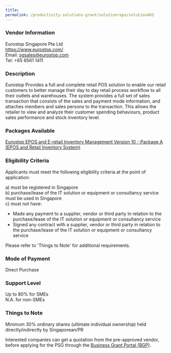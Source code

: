 ```yaml
---
title: 
permalink: /productivity-solutions-grant/solutionrepo/solution403
---
```


### Vendor Information
Eurostop Singapore Pte Ltd<br>https://www.eurostop.com/<br>Email: sgsales@eurostop.com<br>Tel: +65 6561 1411

### Description

Eurostop Provides a full and complete retail POS solution to enable our retail customers to better manage their day to day retail process workflow to all their outlets and warehouses. The system provides a full set of sales transaction that consists of the sales and payment mode information, and attaches members and sales persons to the transaction. This allows the retailer to view and analyze their customer spending behaviours, product sales performance and stock inventory level.

### Packages Available

<a href='https://www.gobusiness.gov.sg/images/psg/Eurostop_Singapore_20190001_Annex_3_20200625150732_Part_1.pdf' target='_blank'>Eurostop EPOS and E-retail Inventory Management Version 10 - Package A (EPOS and Retail Inventory System)</a><br/>

### Eligibility Criteria

Applicants must meet the following eligibility criteria at the point of application:

a) must be registered in Singapore <br>
b) purchase/lease of the IT solution or equipment or consultancy service must be used in Singapore <br>
c) must not have:
- Made any payment to a supplier, vendor or third party in relation to the purchase/lease of the IT solution or equipment or consultancy service
- Signed any contract with a supplier, vendor or third party in relation to the purchase/lease of the IT solution or equipment or consultancy service

Please refer to 'Things to Note' for additional requirements.

### Mode of Payment
Direct Purchase

### Support Level
Up to 80% for SMEs <br>
N.A. for non-SMEs

### Things to Note
Minimum 30% ordinary shares (ultimate individual ownership) held directly/indirectly by Singaporean/PR

Interested companies can get a quotation from the pre-approved vendor, before applying for the PSG through the <a target='_blank' href='https://www.businessgrants.gov.sg/'>Business Grant Portal (BGP)</a>.
